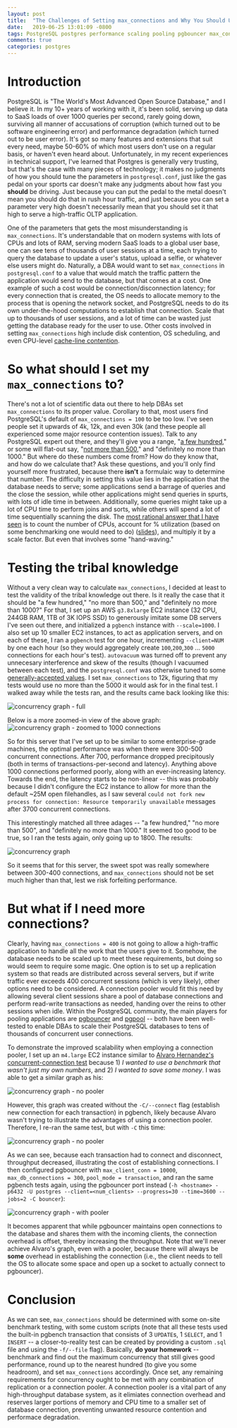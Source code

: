 ```yaml
---
layout: post
title:  "The Challenges of Setting max_connections and Why You Should Use a Connection Pooler"
date:   2019-06-25 13:01:09 -0800
tags: PostgreSQL postgres performance scaling pooling pgbouncer max_connections
comments: true
categories: postgres
---
```


# Introduction
PostgreSQL is "The World's Most Advanced Open Source Database," and I believe it.  In my 10+ years of working with it, it's been solid, serving up data to SaaS loads of over 1000 queries per second, rarely going down, surviving all manner of accusations of corruption (which turned out to be software engineering error) and performance degradation (which turned out to be user error).  It's got so many features and extensions that suit every need, maybe 50-60% of which most users don't use on a regular basis, or haven't even heard about.  Unfortunately, in my recent experiences in technical support, I've learned that Postgres is generally very trusting, but that's the case with many pieces of technology; it makes no judgments of how you should tune the parameters in `postgresql.conf`, just like the gas pedal on your sports car doesn't make any judgments about how fast you __should__ be driving.  Just because you can put the pedal to the metal doesn't mean you should do that in rush hour traffic, and just because you can set a parameter very high doesn't necessarily mean that you should set it that high to serve a high-traffic OLTP application.

One of the parameters that gets the most misunderstanding is `max_connections`.  It's understandable that on modern systems with lots of CPUs and lots of RAM, serving modern SaaS loads to a global user base, one can see tens of thousands of user sessions at a time, each trying to query the database to update a user's status, upload a selfie, or whatever else users might do.  Naturally, a DBA would want to set `max_connections` in `postgresql.conf` to a value that would match the traffic pattern the application would send to the database, but that comes at a cost.  One example of such a cost would be connection/disconnection latency; for every connection that is created, the OS needs to allocate memory to the process that is opening the network socket, and PostgreSQL needs to do its own under-the-hood computations to establish that connection.  Scale that up to thousands of user sessions, and a lot of time can be wasted just getting the database ready for the user to use.  Other costs involved in setting `max_connections` high include disk contention, OS scheduling, and even CPU-level [cache-line contention](http://richyen.com/postgres/2016/01/14/numa_spinlocks_issue.html).

# So what should I set my `max_connections` to?
There's not a lot of scientific data out there to help DBAs set `max_connections` to its proper value.  Corollary to that, most users find PostgreSQL's default of `max_connections = 100` to be too low.  I've seen people set it upwards of 4k, 12k, and even 30k (and these people all experienced some major resource contention issues).  Talk to any PostgreSQL expert out there, and they'll give you a range, "[a few hundred](https://dba.stackexchange.com/questions/95736/what-limits-the-number-of-connections)," or some will flat-out say, "[not more than 500](https://devcenter.heroku.com/articles/heroku-postgres-plans)," and "definitely no more than 1000."  But where do these numbers come from?  How do they know that, and how do we calculate that?  Ask these questions, and you'll only find yourself more frustrated, because there __isn't__ a formulaic way to determine that number.  The difficulty in setting this value lies in the application that the database needs to serve; some applications send a barrage of queries and the close the session, while other applications might send queries in spurts, with lots of idle time in between.  Additionally, some queries might take up a lot of CPU time to perform joins and sorts, while others will spend a lot of time sequentially scanning the disk.  The [most rational answer that I have seen](https://youtu.be/IFIXpm73qtk?t=1216) is to count the number of CPUs, account for % utilization (based on some benchmarking one would need to do) ([slides](https://speakerdeck.com/ongres/postgresql-configuration-for-humans?slide=18)), and multiply it by a scale factor.  But even that involves some "hand-waving."

# Testing the tribal knowledge
Without a very clean way to calculate `max_connections`, I decided at least to test the validity of the tribal knowledge out there.  Is it really the case that it should be "a few hundred," "no more than 500," and "definitely no more than 1000?"  For that, I set up an AWS `g3.8xlarge` EC2 instance (32 CPU, 244GB RAM, 1TB of 3K IOPS SSD) to generously imitate some DB servers I've seen out there, and initialized a `pgbench` instance with `--scale=1000`.  I also set up 10 smaller EC2 instances, to act as application servers, and on each of these, I ran a `pgbench` test for one hour, incrementing `--client=NUM` by one each hour (so they would aggregately create `100`,`200`,`300` ... `5000` connections for each hour's test).  `autovacuum` was turned off to prevent any unnecesary interference and skew of the results (though I vacuumed between each test), and the `postgresql.conf` was otherwise tuned to some [generally-accepted values](https://www.pgconfig.org/#/tuning).  I set `max_connections` to 12k, figuring that my tests would use no more than the 5000 it would ask for in the final test.  I walked away while the tests ran, and the results came back looking like this:

![concurrency graph - full](https://raw.githubusercontent.com/richyen/richyen.github.io/gh-pages/img/maxconn_graph1.png)

Below is a more zoomed-in view of the above graph:
![concurrency graph - zoomed to 1000 connections](https://raw.githubusercontent.com/richyen/richyen.github.io/gh-pages/img/maxconn_graph2.png)

So for this server that I've set up to be similar to some enterprise-grade machines, the optimal performance was when there were 300-500 concurrent connections.  After 700, performance dropped precipitously (both in terms of transactions-per-second and latency).  Anything above 1000 connections performed poorly, along with an ever-increasing latency.  Towards the end, the latency starts to be non-linear -- this was probably because I didn't configure the EC2 instance to allow for more than the default ~25M open filehandles, as I saw several `could not fork new process for connection: Resource temporarily unavailable` messages after 3700 concurrent connections.

This interestingly matched all three adages -- "a few hundred," "no more than 500", and "definitely no more than 1000."  It seemed too good to be true, so I ran the tests again, only going up to 1800.  The results:

![concurrency graph](https://raw.githubusercontent.com/richyen/richyen.github.io/gh-pages/img/maxconn_graph3.png)

So it seems that for this server, the sweet spot was really somewhere between 300-400 connections, and `max_connections` should not be set much higher than that, lest we risk forfeiting performance.

# But what if I need more connections?
Clearly, having `max_connections = 400` is not going to allow a high-traffic application to handle all the work that the users give to it.  Somehow, the database needs to be scaled up to meet these requirements, but doing so would seem to require some magic.  One option is to set up a replication system so that reads are distributed across several servers, but if write traffic ever exceeds 400 concurrent sessions (which is very likely), other options need to be considered.  A connection pooler would fit this need by allowing several client sessions share a pool of database connections and perform read-write transactions as needed, handing over the reins to other sessions when idle.  Within the PostgreSQL community, the main players for pooling applications are [pgbouncer](https://pgbouncer.github.io/) and [pgpool](https://www.pgpool.net/mediawiki/index.php/Main_Page) -- both have been well-tested to enable DBAs to scale their PostgreSQL databases to tens of thousands of concurrent user connections.

To demonstrate the improved scalability when employing a connection pooler, I set up an `m4.large` EC2 instance similar to [Alvaro Hernandez's concurrent-connection test](https://speakerdeck.com/ongres/postgresql-configuration-for-humans?slide=17) because 1) *I wanted to use a benchmark that wasn't just my own numbers*, and 2) *I wanted to save some money*.  I was able to get a similar graph as his:

![concurrency graph - no pooler](https://raw.githubusercontent.com/richyen/richyen.github.io/gh-pages/img/maxconn_graph4.png)

However, this graph was created without the `-C/--connect` flag (establish new connection for each transaction) in pgbench, likely because Alvaro wasn't trying to illustrate the advantages of using a connection pooler.  Therefore, I re-ran the same test, but with `-C` this time:

![concurrency graph - no pooler](https://raw.githubusercontent.com/richyen/richyen.github.io/gh-pages/img/maxconn_graph5.png)

As we can see, because each transaction had to connect and disconnect, throughput decreased, illustrating the cost of establishing connections.  I then configured pgbouncer with `max_client_conn = 10000`, `max_db_connections = 300`, `pool_mode = transaction`, and ran the same pgbench tests again, using the pgbouncer port instead (`-h <hostname> -p6432 -U postgres --client=<num_clients> --progress=30 --time=3600 --jobs=2 -C bouncer`):

![concurrency graph - with pooler](https://raw.githubusercontent.com/richyen/richyen.github.io/gh-pages/img/maxconn_graph6.png)

It becomes apparent that while pgbouncer maintains open connections to the database and shares them with the incoming clients, the connection overhead is offset, thereby increasing the throughput.  Note that we'll never achieve Alvaro's graph, even with a pooler, because there will always be __some__ overhead in establishing the connection (i.e., the client needs to tell the OS to allocate some space and open up a socket to actually connect to pgbouncer).

# Conclusion
As we can see, `max_connections` should be determined with some on-site benchmark testing, with some custom scripts (note that all these tests used the built-in pgbench transaction that consists of 3 `UPDATE`s, 1 `SELECT`, and 1 `INSERT` -- a closer-to-reality test can be created by providing a custom `.sql` file and using the `-f/--file` flag).  Basically, __do your homework__ -- benchmark and find out the maximum concurrency that still gives good performance, round up to the nearest hundred (to give you some headroom), and set `max_connections` accordingly.  Once set, any remaining requirements for concurrency ought to be met with any combination of replication or a connection pooler.  A connection pooler is a vital part of any high-throughput database system, as it elimiates connection overhead and reserves larger portions of memory and CPU time to a smaller set of database connection, preventing unwanted resource contention and performace degradation.
